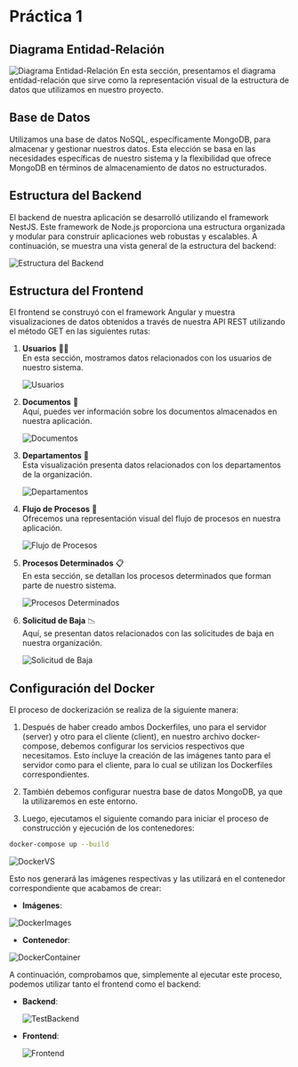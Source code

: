 # Práctica 1

## Diagrama Entidad-Relación
![Diagrama Entidad-Relación](./img/diagrama.png)
En esta sección, presentamos el diagrama entidad-relación que sirve como la representación visual de la estructura de datos que utilizamos en nuestro proyecto.

## Base de Datos
Utilizamos una base de datos NoSQL, específicamente MongoDB, para almacenar y gestionar nuestros datos. Esta elección se basa en las necesidades específicas de nuestro sistema y la flexibilidad que ofrece MongoDB en términos de almacenamiento de datos no estructurados.

## Estructura del Backend
El backend de nuestra aplicación se desarrolló utilizando el framework NestJS. Este framework de Node.js proporciona una estructura organizada y modular para construir aplicaciones web robustas y escalables. A continuación, se muestra una vista general de la estructura del backend:

![Estructura del Backend](./img/backend.png)

## Estructura del Frontend

El frontend se construyó con el framework Angular y muestra visualizaciones de datos obtenidos a través de nuestra API REST utilizando el método GET en las siguientes rutas:

1. **Usuarios** 🧑‍💼  
   En esta sección, mostramos datos relacionados con los usuarios de nuestro sistema.

   ![Usuarios](./img/usuarios.png)

2. **Documentos** 📄  
   Aquí, puedes ver información sobre los documentos almacenados en nuestra aplicación.

   ![Documentos](./img/documentos.png)

3. **Departamentos** 🏢  
   Esta visualización presenta datos relacionados con los departamentos de la organización.

   ![Departamentos](./img/departamentos.png)

4. **Flujo de Procesos** 🔄  
   Ofrecemos una representación visual del flujo de procesos en nuestra aplicación.

   ![Flujo de Procesos](./img/flujoProcesos.png)

5. **Procesos Determinados** 📋  
   En esta sección, se detallan los procesos determinados que forman parte de nuestro sistema.

   ![Procesos Determinados](./img/procesosDeterminados.png)

6. **Solicitud de Baja** 📉  
   Aquí, se presentan datos relacionados con las solicitudes de baja en nuestra organización.

   ![Solicitud de Baja](./img/solicitudBaja.png)

## Configuración del Docker

El proceso de dockerización se realiza de la siguiente manera:

1. Después de haber creado ambos Dockerfiles, uno para el servidor (server) y otro para el cliente (client), en nuestro archivo docker-compose, debemos configurar los servicios respectivos que necesitamos. Esto incluye la creación de las imágenes tanto para el servidor como para el cliente, para lo cual se utilizan los Dockerfiles correspondientes.

2. También debemos configurar nuestra base de datos MongoDB, ya que la utilizaremos en este entorno.

3. Luego, ejecutamos el siguiente comando para iniciar el proceso de construcción y ejecución de los contenedores:

```bash
docker-compose up --build
```

![DockerVS](./img/dockerVS.png)

Esto nos generará las imágenes respectivas y las utilizará en el contenedor correspondiente que acabamos de crear:

- **Imágenes**:

![DockerImages](./img/dockerImages.png)

- **Contenedor**:

![DockerContainer](./img/dockerContainer.png)

A continuación, comprobamos que, simplemente al ejecutar este proceso, podemos utilizar tanto el frontend como el backend:

- **Backend**:
   
   ![TestBackend](./img/testBackend.png)

- **Frontend**:
   
   ![Frontend](./img/testFrontend.png)